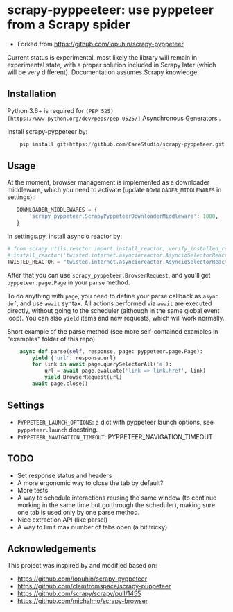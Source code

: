 # scrapy-pyppeeteer: use pyppeteer from a Scrapy spider

- Forked from https://github.com/lopuhin/scrapy-pyppeteer

Current status is experimental, most likely the library will remain in experimental state, with a proper solution included in Scrapy later (which will be very different). Documentation assumes Scrapy knowledge.

## Installation
Python 3.6+ is required for `(PEP 525)[https://www.python.org/dev/peps/pep-0525/]` Asynchronous Generators .

Install scrapy-pyppeteer by:
```python
    pip install git+https://github.com/CareStudio/scrapy-pyppeteer.git
```

## Usage
At the moment, browser management is implemented as a downloader middleware, which you need to activate (update `DOWNLOADER_MIDDLEWARES` in settings)::
```python
   DOWNLOADER_MIDDLEWARES = {
       'scrapy_pyppeteer.ScrapyPyppeteerDownloaderMiddleware': 1000,
   }
```

In settings.py, install asyncio reactor by:
```python
# from scrapy.utils.reactor import install_reactor, verify_installed_reactor
# install_reactor('twisted.internet.asyncioreactor.AsyncioSelectorReactor')
TWISTED_REACTOR = "twisted.internet.asyncioreactor.AsyncioSelectorReactor"
```

After that you can use `scrapy_pyppeteer.BrowserRequest`, and you'll get `pyppeteer.page.Page` in your `parse` method. 

To do anything with `page`, you need to define your parse callback as `async def`, and use `await` syntax. All actions performed via `await` are executed directly, without going
to the scheduler (although in the same global event loop). You can also `yield` items and new requests, which will work normally.

Short example of the parse method
(see more self-contained examples in "examples" folder of this repo)
```python
    async def parse(self, response, page: pyppeteer.page.Page):
        yield {'url': response.url}
        for link in await page.querySelectorAll('a'):
            url = await page.evaluate('link => link.href', link)
            yield BrowserRequest(url)
        await page.close()
```

## Settings
- `PYPPETEER_LAUNCH_OPTIONS`: a dict with pyppeteer launch options, see `pyppeteer.launch` docstring.
- `PYPPETEER_NAVIGATION_TIMEOUT`: PYPPETEER_NAVIGATION_TIMEOUT

## TODO
- Set response status and headers
- A more ergonomic way to close the tab by default?
- More tests
- A way to schedule interactions reusing the same window
  (to continue working in the same time but go through the scheduler), making
  sure one tab is used only by one parse method.
- Nice extraction API (like parsel)
- A way to limit max number of tabs open (a bit tricky)


## Acknowledgements

This project was inspired by and modified based on:

* https://github.com/lopuhin/scrapy-pyppeteer
* https://github.com/clemfromspace/scrapy-puppeteer
* https://github.com/scrapy/scrapy/pull/1455
* https://github.com/michalmo/scrapy-browser